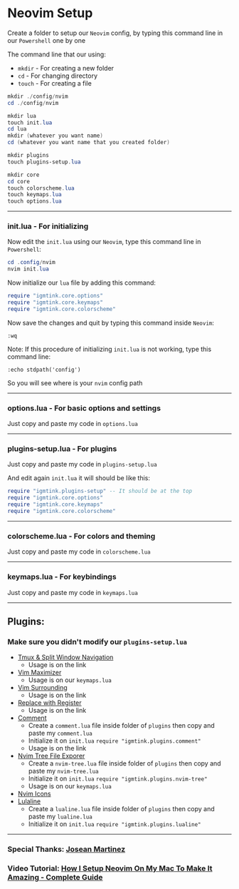 # Neovim Setup

Create a folder to setup our `Neovim` config, by typing this command line in our `Powershell` one by one

The command line that our using:
- `mkdir` - For creating a new folder
- `cd` - For changing directory
- `touch` - For creating a file

```powershell
mkdir ./config/nvim
cd ./config/nvim

mkdir lua
touch init.lua
cd lua
mkdir (whatever you want name)
cd (whatever you want name that you created folder)

mkdir plugins
touch plugins-setup.lua

mkdir core
cd core
touch colorscheme.lua
touch keymaps.lua
touch options.lua
```

***

### init.lua - For initializing

Now edit the `init.lua` using our `Neovim`, type this command line in `Powershell`: 

```powershell
cd .config/nvim
nvim init.lua
```

Now initialize our `lua` file by adding this command:

```lua
require "igmtink.core.options"
require "igmtink.core.keymaps"
require "igmtink.core.colorscheme"
```

Now save the changes and quit by typing this command inside `Neovim`:

```nvim
:wq
```

Note: If this procedure of initializing `init.lua` is not working, type this command line:

```nvim
:echo stdpath('config')
```

So you will see where is your `nvim` config path

***

### options.lua - For basic options and settings

Just copy and paste my code in `options.lua`

***

### plugins-setup.lua - For plugins

Just copy and paste my code in `plugins-setup.lua`

And edit again `init.lua` it will should be like this:

```lua
require "igmtink.plugins-setup" -- It should be at the top
require "igmtink.core.options"
require "igmtink.core.keymaps"
require "igmtink.core.colorscheme"
```

***

### colorscheme.lua - For colors and theming

Just copy and paste my code in `colorscheme.lua`

***

### keymaps.lua - For keybindings

Just copy and paste my code in `keymaps.lua`

***

## Plugins:
### Make sure you didn't modify our `plugins-setup.lua`
- [Tmux & Split Window Navigation](https://github.com/christoomey/vim-tmux-navigator)
  - Usage is on the link
- [Vim Maximizer](https://github.com/szw/vim-maximizer)
  - Usage is on our `keymaps.lua`
- [Vim Surrounding](https://github.com/tpope/vim-surround)
  - Usage is on the link
- [Replace with Register](https://github.com/vim-scripts/ReplaceWithRegister)
  - Usage is on the link
- [Comment](https://github.com/numToStr/Comment.nvim)
  - Create a `comment.lua` file inside folder of `plugins` then copy and paste my `comment.lua`
  - Initialize it on `init.lua` `require "igmtink.plugins.comment"`
  - Usage is on the link
- [Nvim Tree File Exporer](https://github.com/nvim-tree/nvim-tree.lua)
  - Create a `nvim-tree.lua` file inside folder of `plugins` then copy and paste my `nvim-tree.lua`
  - Initialize it on `init.lua` `require "igmtink.plugins.nvim-tree"`
  - Usage is on our `keymaps.lua`
- [Nvim Icons](https://github.com/nvim-tree/nvim-web-devicons)
- [Lulaline](https://github.com/nvim-lualine/lualine.nvim)
  - Create a `lualine.lua` file inside folder of `plugins` then copy and paste my `lualine.lua`
  - Initialize it on `init.lua` `require "igmtink.plugins.lualine"`

***

### Special Thanks: [Josean Martinez](https://www.youtube.com/watch?v=vdn_pKJUda8&list=PLmMocGWXmbd_MTRMJTTK8lCxmBcjYZvF_&index=2&t=449s)

### Video Tutorial: [How I Setup Neovim On My Mac To Make It Amazing - Complete Guide](https://www.youtube.com/watch?v=vdn_pKJUda8&list=PLmMocGWXmbd_MTRMJTTK8lCxmBcjYZvF_&index=2&t=449s)
